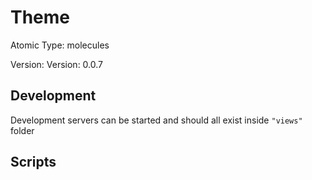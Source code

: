 # Theme

Atomic Type: molecules

Version: Version: 0.0.7


## Development

Development servers can be started and should all exist inside `"views"` folder

## Scripts

